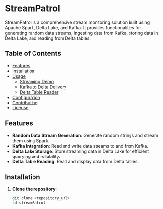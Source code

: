 # StreamPatrol

StreamPatrol is a comprehensive stream monitoring solution built using Apache Spark, Delta Lake, and Kafka. It provides functionalities for generating random data streams, ingesting data from Kafka, storing data in Delta Lake, and reading from Delta tables.

## Table of Contents

- [Features](#features)
- [Installation](#installation)
- [Usage](#usage)
  - [Streaming Demo](#streaming-demo)
  - [Kafka to Delta Delivery](#kafka-to-delta-delivery)
  - [Delta Table Reader](#delta-table-reader)
- [Configuration](#configuration)
- [Contributing](#contributing)
- [License](#license)

## Features

- **Random Data Stream Generation**: Generate random strings and stream them using Spark.
- **Kafka Integration**: Read and write data streams to and from Kafka.
- **Delta Lake Storage**: Store streaming data in Delta Lake for efficient querying and reliability.
- **Delta Table Reading**: Read and display data from Delta tables.

## Installation

1. **Clone the repository**:
   ```sh
   git clone <repository_url>
   cd streamPatrol